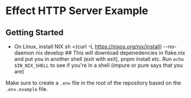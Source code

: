 # Effect HTTP Server Example

## Getting Started

- On Linux, install NIX
  sh <(curl -L https://nixos.org/nix/install) --no-daemon
  nix develop ## This will download depenedencies in flake.nix and put you in another shell (exit with exit), pnpm install etc.
  Run `echo $IN_NIX_SHELL` to see if you're in a shell (impure or pure says that you are)

Make sure to create a `.env` file in the root of the repository based on the `.env.example` file.
